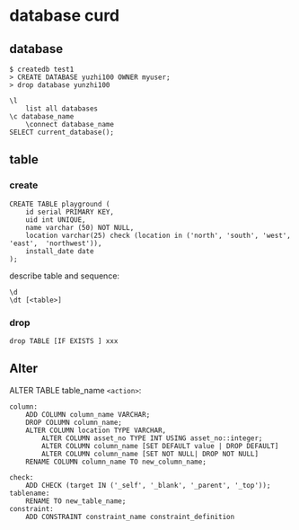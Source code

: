 # database curd
## database

    $ createdb test1
    > CREATE DATABASE yuzhi100 OWNER myuser;
    > drop database yunzhi100

    \l
        list all databases
    \c database_name
        \connect database_name
    SELECT current_database();


## table

### create

    CREATE TABLE playground (
        id serial PRIMARY KEY,
        uid int UNIQUE,
        name varchar (50) NOT NULL,
        location varchar(25) check (location in ('north', 'south', 'west', 'east',  'northwest')),
        install_date date
    );

describe table and sequence:

    \d
    \dt [<table>]

### drop

    drop TABLE [IF EXISTS ] xxx

## Alter
ALTER TABLE table_name `<action>`:

    column:
        ADD COLUMN column_name VARCHAR;
        DROP COLUMN column_name;
        ALTER COLUMN location TYPE VARCHAR,
            ALTER COLUMN asset_no TYPE INT USING asset_no::integer;
            ALTER COLUMN column_name [SET DEFAULT value | DROP DEFAULT]
            ALTER COLUMN column_name [SET NOT NULL| DROP NOT NULL]
        RENAME COLUMN column_name TO new_column_name;

    check:
        ADD CHECK (target IN ('_self', '_blank', '_parent', '_top'));
    tablename:
        RENAME TO new_table_name;
    constraint:
        ADD CONSTRAINT constraint_name constraint_definition
